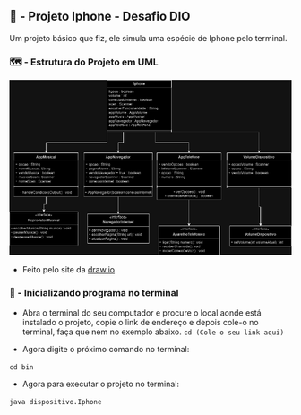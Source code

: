 ## 📱 - Projeto Iphone - Desafio DIO
Um projeto básico que fiz, ele simula uma espécie de Iphone pelo terminal.

### 🗺️ - Estrutura do Projeto em UML 
![uml](https://raw.githubusercontent.com/VitorAuri/Projeto-Iphone-Uml/main/uml.drawio.png)

- Feito pelo site da [draw.io](https://app.diagrams.net/)

### 🤔 - Inicializando programa no terminal
- Abra o terminal do seu computador e procure o local aonde está instalado o projeto, copie o link de endereço e depois cole-o no terminal, faça que nem no exemplo abaixo. 
`cd (Cole o seu link aqui)`

- Agora digite o próximo comando no terminal:

`cd bin`

- Agora para executar o projeto no terminal:

`java dispositivo.Iphone`
